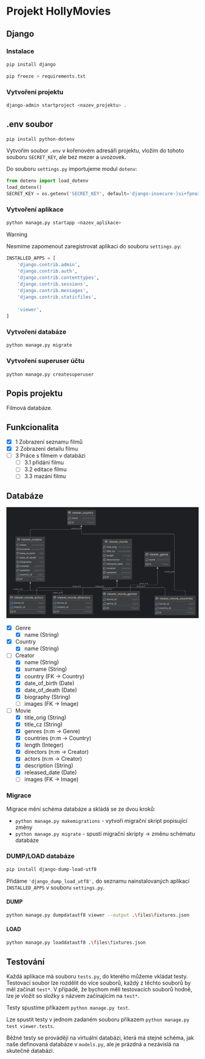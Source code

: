 # Projekt HollyMovies

## Django
### Instalace
```bash
pip install django
```
```bash
pip freeze > requirements.txt
```

### Vytvoření projektu
```bash
django-admin startproject <nazev_projektu> .
```

## .env soubor
```bash
pip install python-dotenv
```
Vytvořím soubor `.env` v kořenovém adresáři projektu,
vložím do tohoto souboru `SECRET_KEY`, ale bez mezer a uvozovek.

Do souboru `settings.py` importujeme modul `dotenv`:
```python
from dotenv import load_dotenv
load_dotenv()
SECRET_KEY = os.getenv('SECRET_KEY', default='django-insecure-)si+fpno3#)=7__vx-4%ni^&n1wvaz9bju1e+s8*i!e9qt!@f)')
```

### Vytvoření aplikace 
```bash
python manage.py startapp <nazev_aplikace>
```

> [!WARNING]
> Nesmíme zapomenout zaregistrovat aplikaci do souboru `settings.py`:
> ```python
> INSTALLED_APPS = [
>     'django.contrib.admin',
>     'django.contrib.auth',
>     'django.contrib.contenttypes',
>     'django.contrib.sessions',
>     'django.contrib.messages',
>     'django.contrib.staticfiles',
>     
>     'viewer',
> ]
> ```

### Vytvoření databáze
```bash
python manage.py migrate
```

### Vytvoření superuser účtu
```bash
python manage.py createsuperuser
```

## Popis projektu
Filmová databáze.

## Funkcionalita
- [x] 1 Zobrazení seznamu filmů
- [x] 2 Zobrazení detailu filmu
- [ ] 3 Práce s filmem v databázi
  - [ ] 3.1 přidání filmu
  - [ ] 3.2 editace filmu
  - [ ] 3.3 mazání filmu

## Databáze

![ER_diagram](./files/ER_diagram.png)

- [x] Genre
  - [x] name (String)

- [x] Country
  - [x] name (String) 

- [ ] Creator
  - [x] name (String)
  - [x] surname (String)
  - [x] country (FK -> Country)
  - [x] date_of_birth (Date)
  - [x] date_of_death (Date)
  - [x] biography (String)
  - [ ] images (FK -> Image)

- [ ] Movie
  - [x] title_orig (String)
  - [x] title_cz (String)
  - [x] genres (n:m -> Genre)
  - [x] countries (n:m -> Country)
  - [x] length (Integer)
  - [x] directors (n:m -> Creator)
  - [x] actors (n:m -> Creator)
  - [x] description (String)
  - [x] released_date (Date)
  - [ ] images (FK -> Image)

### Migrace 
Migrace mění schéma databáze a skládá se ze dvou kroků:
- `python manage.py makemigrations` - vytvoří migrační skript popisující změny
- `python manage.py migrate` - spustí migrační skripty -> změnu schématu databáze

### DUMP/LOAD databáze
```bash
pip install django-dump-load-utf8
```

Přidáme `'django_dump_load_utf8',` do seznamu nainstalovaných aplikací 
`INSTALLED_APPS` v souboru `settings.py`. 

#### DUMP
```bash
python manage.py dumpdatautf8 viewer --output .\files\fixtures.json
```

#### LOAD
```bash
python manage.py loaddatautf8 .\files\fixtures.json
```

## Testování
Každá aplikace má souboru `tests.py`, do kterého můžeme vkládat testy.
Testovací soubor lze rozdělit do více souborů, každý z těchto souborů by měl začínat `test*`.
V případě, že bychom měli testovacích souborů hodně, lze je vložit so složky s 
názvem začínajícím na `test*`.

Testy spustíme příkazem `python manage.py test`.

Lze spustit testy v jednom zadaném souboru příkazem `python manage.py test viewer.tests`.

Běžné testy se provádějí na virtuální databázi, která má stejné schéma, jak naše
definovaná databáze v `models.py`, ale je prázdná a nezávislá na skutečné databázi.


